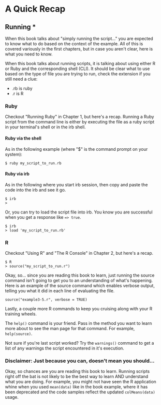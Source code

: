 # A Quick Recap

## Running *

When this book talks about "simply running the script..." you are expected to know what to do based on the context of the example.  All of this is covered variously in the first chapters, but in case you aren't clear, here is what you need to know.
  
When this book talks about running scripts, it is talking about using either R or Ruby and the corresponding shell (CLI).  It should be clear what to use based on the type of file you are trying to run, check the extension if you still need a clue:
* .rb is ruby
* .r is R

### Ruby
Checkout "Running Ruby" in Chapter 1, but here's a recap. Running a Ruby script from the command line is either by executing the file as a ruby script in your terminal's shell or in the irb shell.

#### Ruby via the shell
As in the following example (where "$" is the command prompt on your system):  

	$ ruby my_script_to_run.rb

#### Ruby via irb
As in the following where you start irb session, then copy and paste the code into the irb and see it go.

	$ irb
	> 

Or, you can try to load the script file into irb.  You know you are successful when you get a response like ```=> true```.
	
	$ irb
	> load 'my_script_to_run.rb'

### R

Checkout "Using R" and "The R Console" in Chapter 2, but here's a recap.  

	$ R
	> source("my_script_to_run.r")

Okay, so... since you are reading this book to learn, just running the source command isn't going to get you to an understanding of what's happening.  Here is an example of the source command which enables verbose output, telling you what it did in each line of evaluating the file.

	source("example3-5.r", verbose = TRUE)

Lastly, a couple more R commands to keep you cruising along with your R training wheels.

The ```help()```  command is your friend. Pass in the method you want to learn more about to see the man page for that command.  For example, ```help(source)```.  
	
Not sure if you're last script worked?  Try the  ```warnings()``` command to get a list of any warnings the script encountered in it's execution.

### Disclaimer: Just because you can, doesn't mean you should...

Okay, so chances are you are reading this book to learn.  Running scripts right off the bat is not likely to be the best way to learn AND understand what you are doing.  For example, you might not have seen the R application whine when you used ```mean(data)``` like in the book example, where it has been deprecated and the code samples reflect the updated ```colMeans(data)``` usage.

